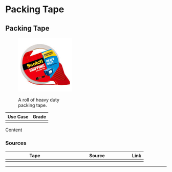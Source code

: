 # Packing Tape

## Packing Tape

<div align="left"><figure><img src="../../../.gitbook/assets/Untitled (39).jpg" alt="" width="169"><figcaption><p>A roll of heavy duty<br>packing tape.</p></figcaption></figure></div>



| Use Case | Grade |
| -------- | ----- |
|          |       |

Content

### Sources

<table><thead><tr><th width="170">Tape</th><th width="191">Source</th><th>Link</th></tr></thead><tbody><tr><td></td><td></td><td></td></tr></tbody></table>

***

###
